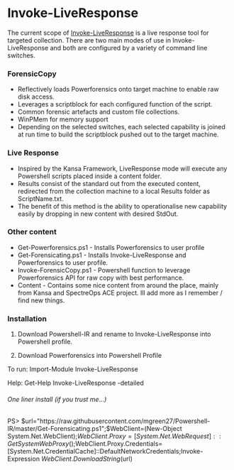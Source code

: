 # Invoke-LiveResponse
The current scope of [Invoke-LiveResponse](https://www.linkedin.com/pulse/invoke-liveresponse-matthew-green) is a live response tool for targeted collection. There are two main modes of use in Invoke-LiveResponse and both are configured by a variety of command line switches.

### ForensicCopy
* Reflectively loads Powerforensics onto target machine to enable raw disk access.
* Leverages a scriptblock for each configured function of the script. 
* Common forensic artefacts and custom file collections.
* WinPMem for memory support
* Depending on the selected switches, each selected capability is joined at run time to build the scriptblock pushed out to the target machine. 

### Live Response
* Inspired by the Kansa Framework, LiveResponse mode will execute any Powershell scripts placed inside a content folder.
* Results consist of the standard out from the executed content, redirected from the collection machine to a local Results folder as ScriptName.txt.
* The benefit of this method is the ability to operationalise new capability easily by dropping in new content with desired StdOut.

### Other content
* Get-Powerforensics.ps1 - Installs Powerforensics to user profile
* Get-Forensicating.ps1 - Installs Invoke-LiveResponse and Powerforensics to user profile.
* Invoke-ForensicCopy.ps1 - Powershell function to leverage Powerforensics API for raw copy with best performance.
* Content - Contains some nice content from around the place, mainly from Kansa and SpectreOps ACE project. Ill add more as I remember / find new things.

### Installation
1) Download Powershell-IR and rename to Invoke-LiveResponse into Powershell profile.

2) Download Powerforensics into Powershell Profile

To run: Import-Module Invoke-LiveResponse

Help: Get-Help Invoke-LiveResponse -detailed


###### One liner install (if you trust me...)
PS> $url="https://raw.githubusercontent.com/mgreen27/Powershell-IR/master/Get-Forensicating.ps1";$WebClient=(New-Object System.Net.WebClient);$WebClient.Proxy=[System.Net.WebRequest]::GetSystemWebProxy();$WebClient.Proxy.Credentials=[System.Net.CredentialCache]::DefaultNetworkCredentials;Invoke-Expression $WebClient.DownloadString($url)




